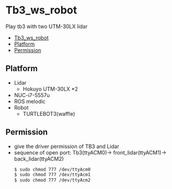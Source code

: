 # Tb3_ws_robot

Play tb3 with two UTM-30LX lidar

<!-- TOC -->
- [Tb3_ws_robot](#Tb3_ws_robot)
- [Platform](#Platform)
- [Permission](#Permission)
<!-- /TOC -->

## Platform
 * Lidar
   - Hokuyo UTM-30LX *2
 * NUC-i7-5557u
 * ROS melodic
 * Robot
   - TURTLEBOT3(waffle)

## Permission
 * give the driver permission of TB3 and Lidar
 * sequence of open port: Tb3(ttyACM0)-> front_lidar(ttyACM1)-> back_lidar(ttyACM2) 
   ```bash
   $ sudo chmod 777 /dev/ttyAcm0
   $ sudo chmod 777 /dev/ttyAcm1
   $ sudo chmod 777 /dev/ttyAcm2
   ```



































